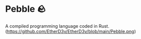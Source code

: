 # Pebble 🪨
A compiled programming language coded in Rust.
(https://github.com/EtherD3v/EtherD3v/blob/main/Pebble.png)
